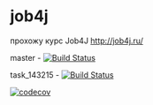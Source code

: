 # job4j

прохожу курс Job4J
http://job4j.ru/

master - [![Build Status](https://travis-ci.org/vinogor/job4j.svg?branch=master)](https://travis-ci.org/vinogor/job4j)

task_143215 - [![Build Status](https://travis-ci.org/vinogor/job4j.svg?branch=task_143215)](https://travis-ci.org/vinogor/job4j)

[![codecov](https://codecov.io/gh/vinogor/job4j/branch/master/graph/badge.svg)](https://codecov.io/gh/vinogor/job4j)